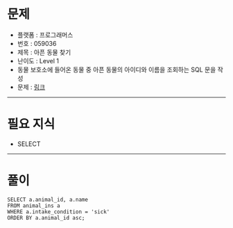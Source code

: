 # 문제
- 플랫폼 : 프로그래머스
- 번호 : 059036
- 제목 : 아픈 동물 찾기
- 난이도 : Level 1
- 동물 보호소에 들어온 동물 중 아픈 동물의 아이디와 이름을 조회하는 SQL 문을 작성
- 문제 : <a href="https://school.programmers.co.kr/learn/courses/30/lessons/59036" target="_blank">링크</a>

---

# 필요 지식
- SELECT

---

# 풀이
```mysql
SELECT a.animal_id, a.name
FROM animal_ins a
WHERE a.intake_condition = 'sick'
ORDER BY a.animal_id asc;
```
